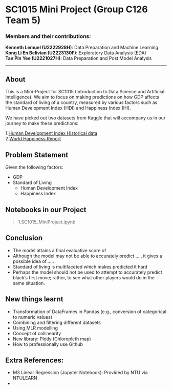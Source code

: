 # SC1015 Mini Project (Group C126 Team 5)
### Members and their contributions:
**Kenneth Lemuel (U2222928H)**: Data Preparation and Machine Learning<br>
**Kong Li En Belivian (U2223130F)**: Exploratory Data Analysis (EDA) <br>
**Tan Pin Yee (U2221027H)**: Data Preparation and Post Model Analysis
***
## About
This is a Mini-Project for SC1015 (Introduction to Data Science and Artificial Intelligence). We aim to focus on making predictions on how GDP affects the standard of living of a country, measured by various factors such as Human Development Index (HDI) and Happiness Index (HI).

We have picked out two datasets from Kaggle that will accompany us in our journey to make these predictions:

1.[Human Development Index Historical data](https://www.kaggle.com/datasets/elmartini/human-development-index-historical-data)<br>
2.[World Happiness Report](https://www.kaggle.com/datasets/unsdsn/world-happiness)

## Problem Statement
Given the following factors:<br>
* GDP
* Standard of Living
   * Human Development Index
   * Happiness Index

## Notebooks in our Project
>1.SC1015_MiniProject.ipynb


## Conclusion
* The model attains a final evaluative score of 
* Although the model may not be able to accurately predict …., it gives a possible idea of…...
* Standard of living is multifaceted which makes predicted it hard 
* Perhaps the model should not be used to attempt to accurately predict black’s first move; rather, to see what other players would do in the same situation.


## New things learnt
* Transformation of DataFrames in Pandas (e.g., conversion of categorical to numeric values)
* Combining and filtering different datasets
* Using MLR modelling
* Concept of collinearity
* New library: Plotly (Chloropleth map)
* How to professionally use Github


## Extra References:
* M3 Linear Regression (Jupyter Notebook): Provided by NTU via NTULEARN
* 




